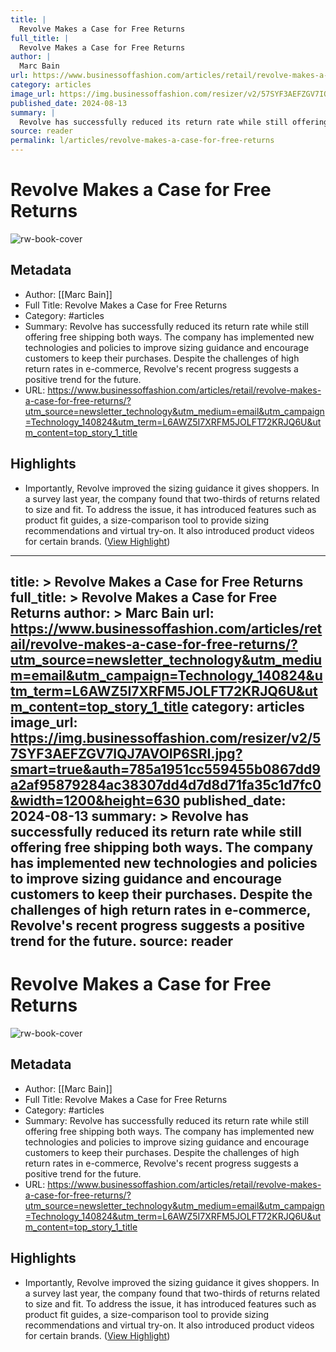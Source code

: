 ```yaml
---
title: |
  Revolve Makes a Case for Free Returns
full_title: |
  Revolve Makes a Case for Free Returns
author: |
  Marc Bain
url: https://www.businessoffashion.com/articles/retail/revolve-makes-a-case-for-free-returns/?utm_source=newsletter_technology&utm_medium=email&utm_campaign=Technology_140824&utm_term=L6AWZ5I7XRFM5JOLFT72KRJQ6U&utm_content=top_story_1_title
category: articles
image_url: https://img.businessoffashion.com/resizer/v2/57SYF3AEFZGV7IQJ7AVOIP6SRI.jpg?smart=true&auth=785a1951cc559455b0867dd9a2af95879284ac38307dd4d7d8d71fa35c1d7fc0&width=1200&height=630
published_date: 2024-08-13
summary: |
  Revolve has successfully reduced its return rate while still offering free shipping both ways. The company has implemented new technologies and policies to improve sizing guidance and encourage customers to keep their purchases. Despite the challenges of high return rates in e-commerce, Revolve's recent progress suggests a positive trend for the future.
source: reader
permalink: l/articles/revolve-makes-a-case-for-free-returns
---
```

# Revolve Makes a Case for Free Returns

![rw-book-cover](https://img.businessoffashion.com/resizer/v2/57SYF3AEFZGV7IQJ7AVOIP6SRI.jpg?smart=true&auth=785a1951cc559455b0867dd9a2af95879284ac38307dd4d7d8d71fa35c1d7fc0&width=1200&height=630)

## Metadata
- Author: [[Marc Bain]]
- Full Title: Revolve Makes a Case for Free Returns
- Category: #articles
- Summary: Revolve has successfully reduced its return rate while still offering free shipping both ways. The company has implemented new technologies and policies to improve sizing guidance and encourage customers to keep their purchases. Despite the challenges of high return rates in e-commerce, Revolve's recent progress suggests a positive trend for the future.
- URL: https://www.businessoffashion.com/articles/retail/revolve-makes-a-case-for-free-returns/?utm_source=newsletter_technology&utm_medium=email&utm_campaign=Technology_140824&utm_term=L6AWZ5I7XRFM5JOLFT72KRJQ6U&utm_content=top_story_1_title

## Highlights
- Importantly, Revolve improved the sizing guidance it gives shoppers. In a survey last year, the company found that two-thirds of returns related to size and fit. To address the issue, it has introduced features such as product fit guides, a size-comparison tool to provide sizing recommendations and virtual try-on. It also introduced product videos for certain brands. ([View Highlight](https://read.readwise.io/read/01j5zc9kb569gnc21wvme2m4e0))


---
title: >
  Revolve Makes a Case for Free Returns
full_title: >
  Revolve Makes a Case for Free Returns
author: >
  Marc Bain
url: https://www.businessoffashion.com/articles/retail/revolve-makes-a-case-for-free-returns/?utm_source=newsletter_technology&utm_medium=email&utm_campaign=Technology_140824&utm_term=L6AWZ5I7XRFM5JOLFT72KRJQ6U&utm_content=top_story_1_title
category: articles
image_url: https://img.businessoffashion.com/resizer/v2/57SYF3AEFZGV7IQJ7AVOIP6SRI.jpg?smart=true&auth=785a1951cc559455b0867dd9a2af95879284ac38307dd4d7d8d71fa35c1d7fc0&width=1200&height=630
published_date: 2024-08-13
summary: >
  Revolve has successfully reduced its return rate while still offering free shipping both ways. The company has implemented new technologies and policies to improve sizing guidance and encourage customers to keep their purchases. Despite the challenges of high return rates in e-commerce, Revolve's recent progress suggests a positive trend for the future.
source: reader
---
# Revolve Makes a Case for Free Returns

![rw-book-cover](https://img.businessoffashion.com/resizer/v2/57SYF3AEFZGV7IQJ7AVOIP6SRI.jpg?smart=true&auth=785a1951cc559455b0867dd9a2af95879284ac38307dd4d7d8d71fa35c1d7fc0&width=1200&height=630)

## Metadata
- Author: [[Marc Bain]]
- Full Title: Revolve Makes a Case for Free Returns
- Category: #articles
- Summary: Revolve has successfully reduced its return rate while still offering free shipping both ways. The company has implemented new technologies and policies to improve sizing guidance and encourage customers to keep their purchases. Despite the challenges of high return rates in e-commerce, Revolve's recent progress suggests a positive trend for the future.
- URL: https://www.businessoffashion.com/articles/retail/revolve-makes-a-case-for-free-returns/?utm_source=newsletter_technology&utm_medium=email&utm_campaign=Technology_140824&utm_term=L6AWZ5I7XRFM5JOLFT72KRJQ6U&utm_content=top_story_1_title

## Highlights
- Importantly, Revolve improved the sizing guidance it gives shoppers. In a survey last year, the company found that two-thirds of returns related to size and fit. To address the issue, it has introduced features such as product fit guides, a size-comparison tool to provide sizing recommendations and virtual try-on. It also introduced product videos for certain brands. ([View Highlight](https://read.readwise.io/read/01j5zc9kb569gnc21wvme2m4e0))


